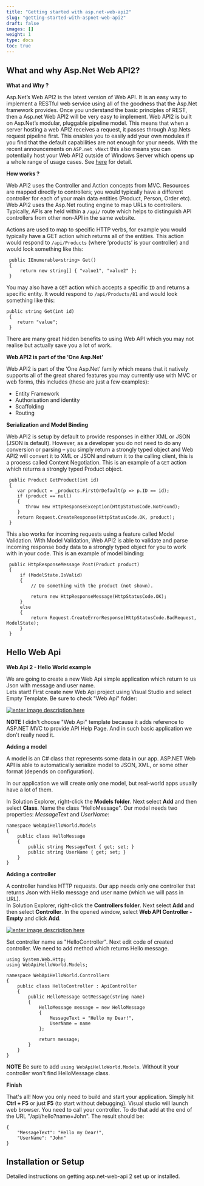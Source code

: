 ```yaml
---
title: "Getting started with asp.net-web-api2"
slug: "getting-started-with-aspnet-web-api2"
draft: false
images: []
weight: 1
type: docs
toc: true
---
```


## What and why Asp.Net Web API2?
**What and Why ?**

Asp.Net’s Web API2 is the latest version of Web API. It is an easy way to implement a RESTful web service using all of the goodness that the Asp.Net framework provides. Once you understand the basic principles of REST, then a Asp.net Web API2 will be very easy to implement.
Web API2 is built on Asp.Net’s modular, pluggable pipeline model. This means that when a server hosting a web API2 receives a request, it passes through Asp.Nets request pipeline first. This enables you to easily add your own modules if you find that the default capabilities are not enough for your needs. With the recent announcements on `ASP.net vNext` this also means you can potentially host your Web API2 outside of Windows Server which opens up a whole range of usage cases. See [here][1] for detail.

**How works ?**

Web API2 uses the Controller and Action concepts from MVC. Resources are mapped directly to controllers; you would typically have a different controller for each of your main data entities (Product, Person, Order etc). Web API2 uses the Asp.Net routing engine to map URLs to controllers. Typically, APIs are held within a `/api/` route which helps to distinguish API controllers from other non-API in the same website.

Actions are used to map to specific HTTP verbs, for example you would typically have a GET action which returns all of the entities. This action would respond to `/api/Products` (where ‘products’ is your controller) and would look something like this:

     public IEnumerable<string> Get()
     {
         return new string[] { "value1", "value2" };
     }

You may also have a `GET` action which accepts a specific `ID` and returns a specific entity. It would respond to `/api/Products/81` and would look something like this:
 

    public string Get(int id)
     {
        return "value";
     }

There are many great hidden benefits to using Web API which you may not realise but actually save you a lot of work.

**Web API2 is part of the ‘One Asp.Net’**

Web API2 is part of the ‘One Asp.Net’ family which means that it natively supports all of the great shared features you may currently use with MVC or web forms, this includes (these are just a few examples):

 - Entity Framework
 - Authorisation and identity
 - Scaffolding
 - Routing

**Serialization and Model Binding**

Web API2 is setup by default to provide responses in either XML or JSON (JSON is default). However, as a developer you do not need to do any conversion or parsing – you simply return a strongly typed object and Web API2 will convert it to XML or JSON and return it to the calling client, this is a process called Content Negotiation. This is an example of a `GET` action which returns a strongly typed Product object.

     public Product GetProduct(int id)
     {
        var product = _products.FirstOrDefault(p => p.ID == id);
        if (product == null)
        {
           throw new HttpResponseException(HttpStatusCode.NotFound);
        }
        return Request.CreateResponse(HttpStatusCode.OK, product);
     }

 
This also works for incoming requests using a feature called Model Validation. With Model Validation, Web API2 is able to validate and parse incoming response body data to a strongly typed object for you to work with in your code. This is an example of model binding:

     public HttpResponseMessage Post(Product product)
     {
         if (ModelState.IsValid)
         {
             // Do something with the product (not shown).
     
             return new HttpResponseMessage(HttpStatusCode.OK);
         }
         else
         {
             return Request.CreateErrorResponse(HttpStatusCode.BadRequest, ModelState);
         }
     }


  [1]: http://www.asp.net/vnext

## Hello Web Api
**Web Api 2 - Hello World example**

We are going to create a new Web Api simple application which return to us Json with message and user name.  
Lets start! First create new Web Api project using Visual Studio and select Empty Template. Be sure to check "Web&nbsp;Api" folder:

[![enter image description here][1]][1]

**NOTE** I didn't choose "Web Api" template because it adds reference to ASP.NET MVC to provide API Help Page. And in such basic application we don't really need it.


**Adding a model**

A model is an C# class that represents some data in our app. ASP.NET Web API is able to automatically serialize model to JSON, XML, or some other format (depends on configuration).

In our application we will create only one model, but real-world apps usually have a lot of them.

In Solution Explorer, right-click the **Models folder**. Next select **Add** and then select **Class**. Name the class "HelloMessage". Our model needs two properties: *MessageText* and *UserName*:

    namespace WebApiHelloWorld.Models
    {
        public class HelloMessage
        {
            public string MessageText { get; set; }
            public string UserName { get; set; }
        }
    }

**Adding a controller**

A controller handles HTTP requests. Our app needs only one controller that returns Json with Hello message and user name (which we will pass in URL).  
In Solution Explorer, right-click the **Controllers folder**. Next select **Add** and then select **Controller**. In the opened window, select **Web API Controller - Empty** and click **Add**.

[![enter image description here][2]][2]

Set controller name as "HelloController". Next edit code of created controller. We need to add method which returns Hello message.

    using System.Web.Http;
    using WebApiHelloWorld.Models;
    
    namespace WebApiHelloWorld.Controllers
    {
        public class HelloController : ApiController
        {
            public HelloMessage GetMessage(string name)
            {
                HelloMessage message = new HelloMessage
                {
                    MessageText = "Hello my Dear!",
                    UserName = name
                };
    
                return message;
            }
        }
    }

**NOTE** Be sure to add `using WebApiHelloWorld.Models`. Without it your controller won't find HelloMessage class.

**Finish**

That's all! Now you only need to build and start your application. Simply hit **Ctrl + F5** or just **F5** (to start without debugging). Visual studio will launch web browser. You need to call your controller. To do that add at the end of the URL "/api/hello?name=John". The result should be:

    {
        "MessageText": "Hello my Dear!",
        "UserName": "John"
    }


  [1]: https://i.stack.imgur.com/TPLtf.png
  [2]: https://i.stack.imgur.com/otR9M.png

## Installation or Setup
Detailed instructions on getting asp.net-web-api 2 set up or installed.

